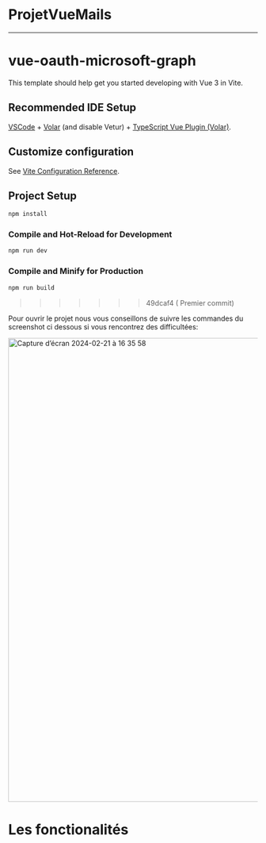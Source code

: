 # ProjetVueMails
___

# vue-oauth-microsoft-graph

This template should help get you started developing with Vue 3 in Vite.

## Recommended IDE Setup

[VSCode](https://code.visualstudio.com/) + [Volar](https://marketplace.visualstudio.com/items?itemName=Vue.volar) (and disable Vetur) + [TypeScript Vue Plugin (Volar)](https://marketplace.visualstudio.com/items?itemName=Vue.vscode-typescript-vue-plugin).

## Customize configuration

See [Vite Configuration Reference](https://vitejs.dev/config/).

## Project Setup

```sh
npm install
```

### Compile and Hot-Reload for Development

```sh
npm run dev
```

### Compile and Minify for Production

```sh
npm run build
```
>>>>>>> 49dcaf4 ( Premier commit)
>>>>>>>

 Pour ouvrir le projet nous vous conseillons de suivre les commandes du screenshot ci dessous si vous rencontrez des difficultées:

<img width="935" alt="Capture d’écran 2024-02-21 à 16 35 58" src="https://github.com/fluffykoo/ProjetVueMails/assets/95043878/77781348-8b71-4092-9816-803873ff8f9b">

# Les fonctionalités

